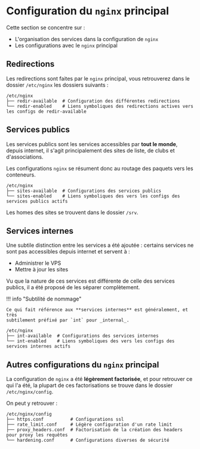 # Configuration du `nginx` principal

Cette section se concentre sur :

* L'organisation des services dans la configuration de `nginx`
* Les configurations avec le `nginx` principal

## Redirections

Les redirections sont faites par le `nginx` principal, vous retrouverez dans le
dossier `/etc/nginx` les dossiers suivants :

```title="Dossiers de configuration des redirections"
/etc/nginx
├── redir-available  # Configuration des différentes redirections
└── redir-enabled    # Liens symboliques des redirections actives vers les configs de redir-available
```

## Services publics

Les services publics sont les services accessibles par **tout le monde**, depuis
internet, il s'agit principalement des sites de liste, de clubs et d'associations.

Les configurations `nginx` se résument donc au routage des paquets vers les
conteneurs.

```title="Dossiers de configuration des services publics"
/etc/nginx
├── sites-available  # Configurations des services publics
└── sites-enabled    # Liens symboliques des vers les configs des services publics actifs
```

Les homes des sites se trouvent dans le dossier `/srv`.

## Services internes

Une subtile distinction entre les services a été ajoutée : certains services ne
sont pas accessibles depuis internet et servent à :

* Administrer le VPS
* Mettre à jour les sites

Vu que la nature de ces services est différente de celle des services publics,
il a été proposé de les séparer complètement.

!!! info "Subtilité de nommage"

    Ce qui fait référence aux **services internes** est généralement, et très
    subtilement préfixé par `int` pour _internal_.

```title="Dossiers de configuration des services internes"
/etc/nginx
├── int-available  # Configurations des services internes
└── int-enabled    # Liens symboliques des vers les configs des services internes actifs
```

## Autres configurations du `nginx` principal

La configuration de `nginx` a été **légèrement factorisée**, et pour retrouver
ce qui l'a été, la plupart de ces factorisations se trouve dans le dossier
`/etc/nginx/config`.

On peut y retrouver :

```title="Fichiers de configuration supplémentaire de nginx"
/etc/nginx/config
├── https.conf          # Configurations ssl
├── rate_limit.conf     # Légère configuration d'un rate limit
├── proxy_headers.conf  # Factorisation de la création des headers pour proxy les requêtes
└── hardening.conf      # Configurations diverses de sécurité
```

